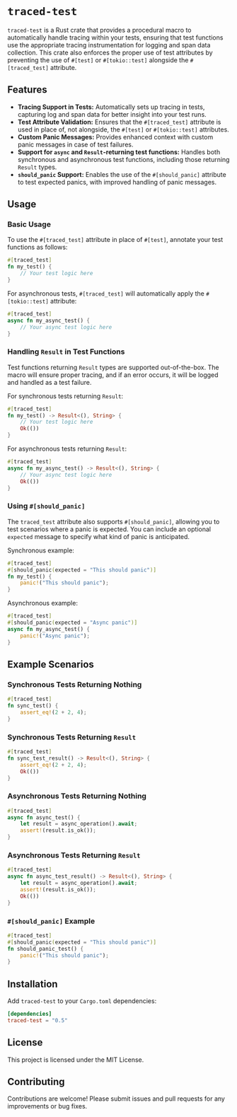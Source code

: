# `traced-test`

`traced-test` is a Rust crate that provides a procedural macro to automatically handle tracing within your tests, ensuring that test functions use the appropriate tracing instrumentation for logging and span data collection. This crate also enforces the proper use of test attributes by preventing the use of `#[test]` or `#[tokio::test]` alongside the `#[traced_test]` attribute.

## Features

- **Tracing Support in Tests:** Automatically sets up tracing in tests, capturing log and span data for better insight into your test runs.
- **Test Attribute Validation:** Ensures that the `#[traced_test]` attribute is used in place of, not alongside, the `#[test]` or `#[tokio::test]` attributes.
- **Custom Panic Messages:** Provides enhanced context with custom panic messages in case of test failures.
- **Support for `async` and `Result`-returning test functions:** Handles both synchronous and asynchronous test functions, including those returning `Result` types.
- **`should_panic` Support:** Enables the use of the `#[should_panic]` attribute to test expected panics, with improved handling of panic messages.

## Usage

### Basic Usage

To use the `#[traced_test]` attribute in place of `#[test]`, annotate your test functions as follows:

```rust
#[traced_test]
fn my_test() {
    // Your test logic here
}
```

For asynchronous tests, `#[traced_test]` will automatically apply the `#[tokio::test]` attribute:

```rust
#[traced_test]
async fn my_async_test() {
    // Your async test logic here
}
```

### Handling `Result` in Test Functions

Test functions returning `Result` types are supported out-of-the-box. The macro will ensure proper tracing, and if an error occurs, it will be logged and handled as a test failure.

For synchronous tests returning `Result`:

```rust
#[traced_test]
fn my_test() -> Result<(), String> {
    // Your test logic here
    Ok(())
}
```

For asynchronous tests returning `Result`:

```rust
#[traced_test]
async fn my_async_test() -> Result<(), String> {
    // Your async test logic here
    Ok(())
}
```

### Using `#[should_panic]`

The `traced_test` attribute also supports `#[should_panic]`, allowing you to test scenarios where a panic is expected. You can include an optional `expected` message to specify what kind of panic is anticipated.

Synchronous example:

```rust
#[traced_test]
#[should_panic(expected = "This should panic")]
fn my_test() {
    panic!("This should panic");
}
```

Asynchronous example:

```rust
#[traced_test]
#[should_panic(expected = "Async panic")]
async fn my_async_test() {
    panic!("Async panic");
}
```

## Example Scenarios

### Synchronous Tests Returning Nothing

```rust
#[traced_test]
fn sync_test() {
    assert_eq!(2 + 2, 4);
}
```

### Synchronous Tests Returning `Result`

```rust
#[traced_test]
fn sync_test_result() -> Result<(), String> {
    assert_eq!(2 + 2, 4);
    Ok(())
}
```

### Asynchronous Tests Returning Nothing

```rust
#[traced_test]
async fn async_test() {
    let result = async_operation().await;
    assert!(result.is_ok());
}
```

### Asynchronous Tests Returning `Result`

```rust
#[traced_test]
async fn async_test_result() -> Result<(), String> {
    let result = async_operation().await;
    assert!(result.is_ok());
    Ok(())
}
```

### `#[should_panic]` Example

```rust
#[traced_test]
#[should_panic(expected = "This should panic")]
fn should_panic_test() {
    panic!("This should panic");
}
```

## Installation

Add `traced-test` to your `Cargo.toml` dependencies:

```toml
[dependencies]
traced-test = "0.5"
```

## License

This project is licensed under the MIT License.

## Contributing

Contributions are welcome! Please submit issues and pull requests for any improvements or bug fixes.
